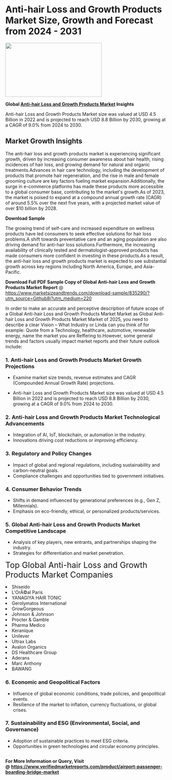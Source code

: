 <H1>Anti-hair Loss and Growth Products Market Size, Growth and Forecast from 2024 - 2031</H1><img class="aligncenter size-medium wp-image-584254" src="https://thirdeyenews.in/wp-content/uploads/2024/09/Global-Market-Research-300x168.jpeg" alt="" width="300" height="168" /><p><strong>Global&nbsp;<a href="https://www.marketsizeandtrends.com/download-sample/835290/?utm_source=Github8j?utm_medium=220">Anti-hair Loss and Growth Products Market</a> Insights</strong></p><p>Anti-hair Loss and Growth Products Market size was valued at USD 4.5 Billion in 2022 and is projected to reach USD 8.8 Billion by 2030, growing at a CAGR of 9.0% from 2024 to 2030.</p><p><h2>Market Growth Insights</h2> <p>The anti-hair loss and growth products market is experiencing significant growth, driven by increasing consumer awareness about hair health, rising incidences of hair loss, and growing demand for natural and organic treatments.Advances in hair care technology, including the development of products that promote hair regeneration, and the rise in male and female grooming culture are key factors fueling market expansion.Additionally, the surge in e-commerce platforms has made these products more accessible to a global consumer base, contributing to the market's growth.As of 2023, the market is poised to expand at a compound annual growth rate (CAGR) of around 5.5% over the next five years, with a projected market value of over $10 billion by 2028.</p> <p><strong>Download Sample</strong></p> <p>The growing trend of self-care and increased expenditure on wellness products have led consumers to seek effective solutions for hair loss problems.A shift towards preventative care and an aging population are also driving demand for anti-hair loss solutions.Furthermore, the increasing availability of clinically tested and dermatologist-approved products has made consumers more confident in investing in these products.As a result, the anti-hair loss and growth products market is expected to see substantial growth across key regions including North America, Europe, and Asia-Pacific.</p> <p><span class=""><strong>Download Full PDF Sample Copy of Global Anti-hair Loss and Growth Products Market Report</strong> @ <a href="https://www.marketsizeandtrends.com/download-sample/835290/?utm_source=Github8j?utm_medium=220" target="_blank">https://www.marketsizeandtrends.com/download-sample/835290/?utm_source=Github8j?utm_medium=220</a></span></p><p>In order to make an accurate and perceptive description of future scope of a Global&nbsp;Anti-hair Loss and Growth Products Market Market as Global&nbsp;Anti-hair Loss and Growth Products Market Market of 2025, you need to describe a clear Vision &ndash; What Industry or Linda can you think of for example: Quote from a Technology, healthcare, automotive, renewable energy, name the market you are Reffering to.However, some general trends and factors usually impact market reports and their future outlook include:</p><h3>1.&nbsp;<strong>Anti-hair Loss and Growth Products Market Growth Projections</strong></h3><ul><li>Examine market size trends, revenue estimates and CAGR (Compounded Annual Growth Rate) projections.</li><li><p>Anti-hair Loss and Growth Products Market size was valued at USD 4.5 Billion in 2022 and is projected to reach USD 8.8 Billion by 2030, growing at a CAGR of 9.0% from 2024 to 2030.</p></li></ul><h3>2.&nbsp;<strong>Anti-hair Loss and Growth Products Market Technological Advancements</strong></h3><ul><li>Integration of AI, IoT, blockchain, or automation in the industry.</li><li>Innovations driving cost reductions or improving efficiency.</li></ul><h3>3.&nbsp;<strong>Regulatory and Policy Changes</strong></h3><ul><li>Impact of global and regional regulations, including sustainability and carbon-neutral goals.</li><li>Compliance challenges and opportunities tied to government initiatives.</li></ul><h3>4.&nbsp;<strong>Consumer Behavior Trends</strong></h3><ul><li>Shifts in demand influenced by generational preferences (e.g., Gen Z, Millennials).</li><li>Emphasis on eco-friendly, ethical, or personalized products/services.</li></ul><h3>5.&nbsp;<strong>Global Anti-hair Loss and Growth Products Market Competitive Landscape</strong></h3><ul><li>Analysis of key players, new entrants, and partnerships shaping the industry.</li><li>Strategies for differentiation and market penetration.</li></ul><p data-pm-slice="1 1 []"><span style="color: inherit; font-family: inherit; font-size: 25px;">Top Global Anti-hair Loss and Growth Products Market Companies</span></p><div class="" data-test-id=""><p><li>Shiseido</li><li> L'OrÃ©al Paris</li><li> YANAGIYA HAIR TONIC</li><li> Gerolymatos International</li><li> GrowGorgeous</li><li> Johnson & Johnson</li><li> Procter & Gamble</li><li> Pharma Medico</li><li> Keranique</li><li> Unilever</li><li> Ultrax Labs</li><li> Avalon Organics</li><li> DS Healthcare Group</li><li> Aderans</li><li> Marc Anthony</li><li> BAWANG</li></p></div><h3>6.&nbsp;<strong>Economic and Geopolitical Factors</strong></h3><ul><li>Influence of global economic conditions, trade policies, and geopolitical events.</li><li>Resilience of the market to inflation, currency fluctuations, or global crises.</li></ul><h3>7.&nbsp;<strong>Sustainability and ESG (Environmental, Social, and Governance)</strong></h3><ul><li>Adoption of sustainable practices to meet ESG criteria.</li><li>Opportunities in green technologies and circular economy principles.</li></ul><h2><strong style="font-size: 14px;">For More Information or Query, Visit @&nbsp;</strong><a style="background-color: #ffffff; font-size: 14px;" href="https://www.marketsizeandtrends.com/report/anti-hair-loss-and-growth-products-market/" target="_blank">https://www.verifiedmarketreports.com/product/airport-passenger-boarding-bridge-market</a></h2>